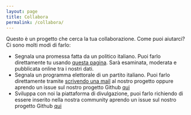 ```yaml
---
layout: page
title: Collabora
permalink: /collabora/
---
```


Questo è un progetto che cerca la tua collaborazione. Come puoi aiutarci? Ci sono molti modi di farlo:

- Segnala una promessa fatta da un politico italiano. Puoi farlo direttamente tu usando [questa pagina](https://enketo.ona.io/x/#pYFo). Sarà esaminata, moderata e pubblicata online tra i nostri dati.
- Segnala un programma elettorale di un partito italiano. Puoi farlo direttamente tramite [scrivendo una mail](mailto:politicamentecorretto1@gmail.com) al nostro progetto oppure aprendo un issue sul nostro progetto Github [qui](https://github.com/HackForItaly/politicamentecorretto/issues/new)
- Sviluppa con noi la piattaforma di divulgazione, puoi farlo richiendo di essere inserito nella nostra community aprendo un issue sul nostro progetto Github [qui](https://github.com/HackForItaly/politicamentecorretto/issues/new) 